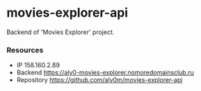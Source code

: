 # movies-explorer-api
Backend of 'Movies Explorer' project.

### Resources

- IP 158.160.2.89
- Backend https://aly0-movies-explorer.nomoredomainsclub.ru
- Repository https://github.com/aly0m/movies-explorer-api
